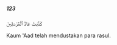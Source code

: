 ##### 123

<span class="ayah">كَذَّبَتْ عَادٌ ٱلْمُرْسَلِينَ</span>

<span class="ayah_translation">Kaum 'Aad telah mendustakan para rasul.</span>
